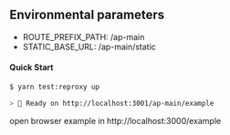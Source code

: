 ## Environmental parameters

- ROUTE_PREFIX_PATH: /ap-main
- STATIC_BASE_URL: /ap-main/static


#### Quick Start

```zsh
$ yarn test:reproxy up

> 🚀 Ready on http://localhost:3001/ap-main/example
```
open browser example in http://localhost:3000/example
